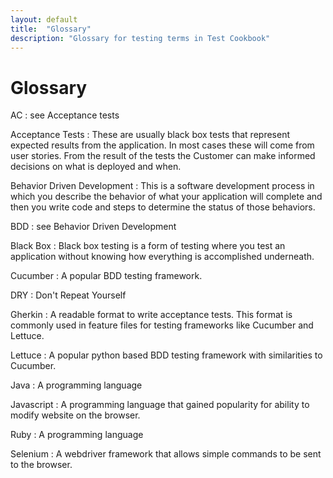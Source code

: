 ```yaml
---
layout: default
title:  "Glossary"
description: "Glossary for testing terms in Test Cookbook"
---
```

# Glossary

AC
: see Acceptance tests

Acceptance Tests
: These are usually black box tests that represent expected results
from the application.  In most cases these will come from user stories.  From
the result of the tests the Customer can make informed decisions on what is
deployed and when.

Behavior Driven Development
: This is a software development process in which you describe the behavior of
what your application will complete and then you write code and steps to
determine the status of those behaviors.

BDD
: see Behavior Driven Development

Black Box
: Black box testing is a form of testing where you test an application
without knowing how everything is accomplished underneath.  

Cucumber
: A popular BDD testing framework.

DRY
: Don't Repeat Yourself

Gherkin
: A readable format to write acceptance tests.  This format is commonly
used in feature files for testing frameworks like Cucumber and Lettuce.

Lettuce
: A popular python based BDD testing framework with similarities to
Cucumber.

Java
: A programming language

Javascript
: A programming language that gained popularity for ability to modify
website on the browser.

Ruby
: A programming language

Selenium
: A webdriver framework that allows simple commands to be sent to the
browser.
